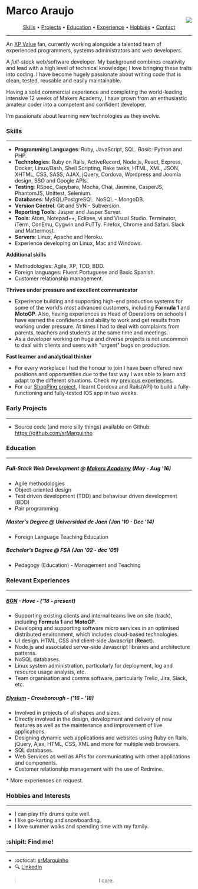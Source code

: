 # Marco Araujo </br><a href="https://www.codewars.com/users/srMarquinho"><img align="right" src="https://www.codewars.com/users/srMarquinho/badges/micro"></a>
<p align="center">
  <a href="#skills">Skills</a> &bull;
  <a href="#projects">Projects</a> &bull;
  <a href="#education">Education</a> &bull;
  <a href="#experience">Experience</a> &bull;
  <a href="#hobbies">Hobbies</a> &bull;
  <a href="#contact">Contact</a>
</p>

----------
An [XP Value](http://www.extremeprogramming.org/values.html) fan, currently working alongside a talented team of experienced programmers, systems administrators and web developers.

A *full-stack* web/software developer. My background combines creativity and lead with a high level of technical knowledge; I love bringing these traits into coding. I have become hugely passionate about writing code that is clean, tested, reusable and easily maintainable.

Having a solid commercial experience and completing the world-leading intensive 12 weeks of Makers Academy, I have grown from an enthusiastic amateur coder into a competent and confident developer.

I'm passionate about learning new technologies as they evolve.

### Skills
----------
- **Programming Languages**: Ruby, JavaScript, SQL. _Basic:_ Python and PHP.
- **Technologies**: Ruby on Rails, ActiveRecord, Node.js, React, Express, Docker, Linux/Bash, Shell Scripting, Rake tasks, HTML, XML, JSON, XHTML, CSS, SASS, AJAX, jQuery, Cordova, Wordpress and Joomla design, SSO and Google APIs.
- **Testing**: RSpec, Capybara, Mocha, Chai, Jasmine, CasperJS, PhantomJS, Unittest, Selenium.
- **Databases**: MySQL/PostgreSQL. NoSQL - MongoDB.
- **Version Control**: Git and SVN - Subversion.
- **Reporting Tools**: Jasper and Jasper Server.
- **Tools**: Atom, Notepad++, Eclipse, vi and Visual Studio. Terminator, iTerm, ConEmu, Cygwin and PuTTy. Firefox, Chrome and Safari. Slack and Mattermost.
- **Servers**: Linux, Apache and Heroku.
- Experience developing on Linux, Mac and Windows.

**Additional skills**
- Methodologies: Agile, XP, TDD, BDD.
- Foreign languages: Fluent Portuguese and Basic Spanish.
- Customer relationship management.

**Thrives under pressure and excellent communicator**
- Experience building and supporting high-end production systems for some of the world’s most advanced customers, including **Formula 1** and **MotoGP**. Also, having experiences as Head of Operations on schools I have earned the confidence and ability to work and get results from working under pressure. At times I had to deal with complaints from parents, teachers and students at the same time and meetings.
- As a developer working on huge and diverse projects is not uncommon to deal with clients and users with "urgent" bugs on production.

**Fast learner and analytical thinker**
- For every workplace I had the honour to join I have been offered new positions and opportunities due to the fast way I was able to learn and adapt to the different situations. Check my <a href="#experience">previous experiences</a>.
- For our [ShopPing project](https://github.com/srMarquinho/shopping-list-app), I learnt Cordova and Rails(API) to build a fully-functioning and fully-tested IOS app in two weeks.

### <a name="projects"></a>Early Projects
----------
* Source code (and more silly things) available on Github: https://github.com/srMarquinho

### Education
----------
##### Full-Stack Web Development @ [Makers Academy](http://www.makersacademy.com/curriculum/) (May - Aug '16)
- Agile methodologies
- Object-oriented design
- Test driven development (TDD) and behaviour driven development (BDD)
- Pair programming

##### Master's Degree @ Universidad de Jaen (Jan '10 - Dec '14)
- Foreign Language Teaching Education

##### Bachelor's Degree @ FSA (Jan '02 - dec '05)
- Pedagogy (Education) - Management and Teaching

### <a name="experience"></a>Relevant Experiences
----------
##### [BGN](http://bgnevents.com/) - Hove - ('18 - present)
- Supporting existing clients and internal teams live on site (track), including **Formula 1** and **MotoGP**.
- Developing and supporting software micro services in an optimised distributed environment, which includes cloud-based technologies.
- UI design. HTML, CSS and client-side Javascript (**React**).
- Node.js and associated server-side Javascript libraries and architecture patterns.
- NoSQL databases.
- Linux system administration, particularly for deployment, log and resource usage analysis, etc.
- Team organisation and comms software, particularly Trello, Jira, Slack, etc.

##### [Elysium](https://elysium.uk/) - Crowborough - ('16 - '18)
- Involved in projects of all shapes and sizes.
- Directly involved in the design, development and delivery of new features as well as the maintenance and improvement of live applications.
- Designing dynamic web applications and websites using Ruby on Rails, jQuery, Ajax, HTML, CSS, XML and more for multiple web browsers.
- SQL databases.
- Web Services as well as APIs for communicating with other applications and components.
- Customer relationship management with the use of Redmine.

\* More experiences on request.

### <a name="hobbies"></a>Hobbies and Interests
----------
- I can play the drums quite well.
- I like go-karting and snowboarding.
- I love summer walks and spending time with my family.

### <a name="contact"></a>:shipit: Find me!
----------

* :octocat: [srMarquinho](https://github.com/srMarquinho)
* :mag: [LinkedIn](https://www.linkedin.com/in/srmarquinho)
> <p align="center">I care.</p>
